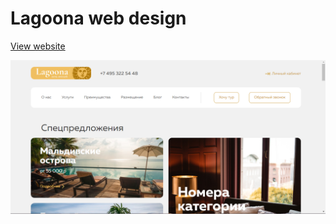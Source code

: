 # Lagoona web design
[View website](https://ritzdante.github.io/Hotels/)

![Lagoona](sreenshots/hotels-screen.png)
